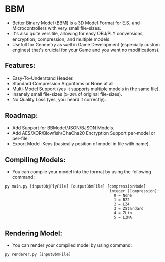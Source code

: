 # BBM
- Better Binary Model (BBM) is a 3D Model Format for E.S. and Microcontrollers with very small file-sizes.
- It's also quite versitile, allowing for easy OBJ/PLY conversions, encryption, compression, and multiple models.
- Usefull for Geometry as well in Game Development (especially custom engines) that's cruicial for your Game and you want no modifications).

## Features:
- Easy-To-Understand Header.
- Standard Compression Algorithms or None at all.
- Multi-Model Support (yes it supports multiple models in the same file).
- Insanely small file-sizes (`5-20%` of original file-sizes).
- No Quality Loss (yes, you heard it correctly).

## Roadmap:
- Add Support for BBModel/JSON/BJSON Models.
- Add AES/XOR/Blowfish/ChaCha20 Encryption Support per-model or per-file.
- Export Model-Keys (basically position of model in file with name).

## Compiling Models:
- You can compile your model into the format by using the following command:
```
py main.py [inputObjPlyFile] [outputBbmFile] [compressionMode]
                                              Integer (Compression):
                                                0 = None
                                                1 = BZ2
                                                2 = LZ4
                                                3 = ZStandard
                                                4 = ZLib
                                                5 = LZMA
```

## Rendering Model:
- You can render your compiled model by using command:
```
py renderer.py [inputBbmFile]
```
